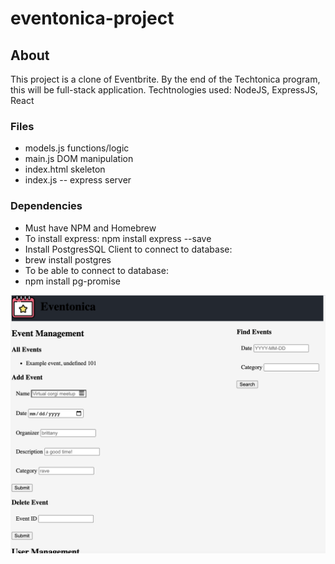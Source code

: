# eventonica-project

## About
This project is a clone of Eventbrite. By the end of the Techtonica program, this will be full-stack application. Techtnologies used: NodeJS, ExpressJS, React 

### Files
- models.js functions/logic
- main.js DOM manipulation
- index.html skeleton
- index.js -- express server 

### Dependencies
- Must have NPM and Homebrew
- To install express: npm install express --save
- Install PostgresSQL Client to connect to database:
- brew install postgres 
- To be able to connect to database:
- npm install pg-promise



![picture of progress](https://github.com/akivalencia/eventonica-project/blob/main/eventonica.png)



